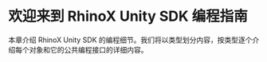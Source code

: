 # 欢迎来到 RhinoX Unity SDK 编程指南

本章介绍 RhinoX Unity SDK 的编程细节。我们将以类型划分内容，按类型逐个介绍每个对象和它的公共编程接口的详细内容。 
 



 

